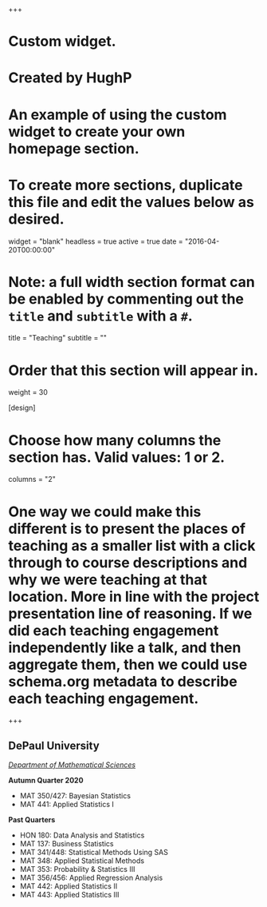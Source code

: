 +++
# Custom widget.
# Created by HughP
# An example of using the custom widget to create your own homepage section.
# To create more sections, duplicate this file and edit the values below as desired.
widget = "blank"
headless = true
active = true
date = "2016-04-20T00:00:00"

# Note: a full width section format can be enabled by commenting out the `title` and `subtitle` with a `#`.
title = "Teaching"
subtitle = ""


# Order that this section will appear in.
weight = 30

[design]
  # Choose how many columns the section has. Valid values: 1 or 2.
  columns = "2"

# One way we could make this different is to present the places of teaching as a smaller list with a click through to course descriptions and why we were teaching at that location. More in line with the project presentation line of reasoning. If we did each teaching engagement independently like a talk, and then aggregate them, then we could use schema.org metadata to describe each teaching engagement.

+++
<h2>DePaul University</h2>

_[Department of Mathematical Sciences](https://csh.depaul.edu/academics/mathematical-sciences/Pages/default.aspx)_

**Autumn Quarter 2020**
+ MAT 350/427: Bayesian Statistics
+ MAT 441: Applied Statistics I

**Past Quarters**
+ HON 180: Data Analysis and Statistics
+ MAT 137: Business Statistics
+ MAT 341/448: Statistical Methods Using SAS
+ MAT 348: Applied Statistical Methods
+ MAT 353: Probability & Statistics III
+ MAT 356/456: Applied Regression Analysis
+ MAT 442: Applied Statistics II
+ MAT 443: Applied Statistics III

